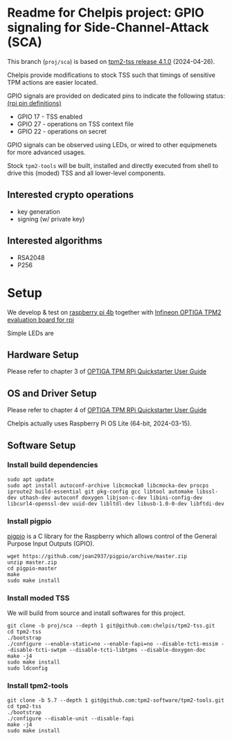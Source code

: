 # Readme for Chelpis project: GPIO signaling for Side-Channel-Attack (SCA) 

This branch (`proj/sca`) is based on [tpm2-tss release 4.1.0](https://github.com/tpm2-software/tpm2-tss/releases/tag/4.1.0) (2024-04-26).

Chelpis provide modifications to stock TSS such that timings of sensitive TPM actions are easier located.

GPIO signals are provided on dedicated pins to indicate the following status: [(rpi pin definitions)](https://www.raspberrypi.com/documentation/computers/raspberry-pi.html)

- GPIO 17 - TSS enabled
- GPIO 27 - operations on TSS context file
- GPIO 22 - operations on secret

GPIO signals can be observed using LEDs, or wired to other equipmenets for more advanced usages.

Stock `tpm2-tools` will be built, installed and directly executed from shell to drive this (moded) TSS and all lower-level components.

## Interested crypto operations

- key generation
- signing (w/ private key)

## Interested algorithms

- RSA2048
- P256

# Setup

We develop & test on [raspberry pi 4b](https://www.raspberrypi.com/products/raspberry-pi-4-model-b/) together with [Infineon OPTIGA TPM2 evaluation board for rpi](https://www.infineon.com/cms/en/product/evaluation-boards/optiga-tpm-9672-rpi-eval/)

Simple LEDs are 

## Hardware Setup

Please refer to chapter 3 of [OPTIGA TPM RPi Quickstarter User Guide](https://www.infineon.com/dgdl/Infineon-Optiga_TPM_RPi_Quickstarter_User_Guide-UserManual-v01_00-EN.pdf?fileId=8ac78c8c8e7ead30018ee5a4d85b04bd&da=t)

## OS and Driver Setup

Please refer to chapter 4 of [OPTIGA TPM RPi Quickstarter User Guide](https://www.infineon.com/dgdl/Infineon-Optiga_TPM_RPi_Quickstarter_User_Guide-UserManual-v01_00-EN.pdf?fileId=8ac78c8c8e7ead30018ee5a4d85b04bd&da=t)

Chelpis actually uses Raspberry Pi OS Lite (64-bit, 2024-03-15).

## Software Setup

### Install build dependencies

```
sudo apt update
sudo apt install autoconf-archive libcmocka0 libcmocka-dev procps iproute2 build-essential git pkg-config gcc libtool automake libssl-dev uthash-dev autoconf doxygen libjson-c-dev libini-config-dev libcurl4-openssl-dev uuid-dev libltdl-dev libusb-1.0-0-dev libftdi-dev
```

### Install pigpio

[pigpio](https://github.com/joan2937/pigpio) is a C library for the Raspberry which allows control of the General Purpose Input Outputs (GPIO).

```
wget https://github.com/joan2937/pigpio/archive/master.zip
unzip master.zip
cd pigpio-master
make
sudo make install
```

### Install moded TSS

We will build from source and install softwares for this project.

```
git clone -b proj/sca --depth 1 git@github.com:chelpis/tpm2-tss.git
cd tpm2-tss
./bootstrap
./configure --enable-static=no --enable-fapi=no --disable-tcti-mssim --disable-tcti-swtpm --disable-tcti-libtpms --disable-doxygen-doc
make -j4
sudo make install
sudo ldconfig
```

### Install tpm2-tools

```
git clone -b 5.7 --depth 1 git@github.com:tpm2-software/tpm2-tools.git
cd tpm2-tss
./bootstrap
./configure --disable-unit --disable-fapi
make -j4
sudo make install
```
